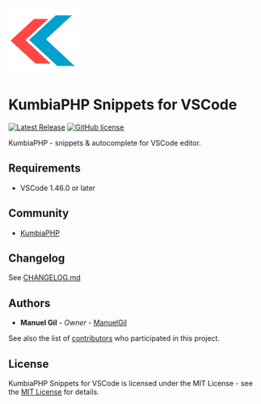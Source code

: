 ![icon](https://raw.githubusercontent.com/ManuelGil/vscode-kumbiaphp-snippets/main/kumbiaphp.png)

# KumbiaPHP Snippets for VSCode

[![Latest Release](https://img.shields.io/visual-studio-marketplace/v/imgildev.vscode-kumbiaphp-snippets?style=flat&label=VS%20Marketplace&logo=visual-studio-code)](https://marketplace.visualstudio.com/items?itemName=imgildev.vscode-kumbiaphp-snippets)
[![GitHub license](https://img.shields.io/github/license/ManuelGil/vscode-kumbiaphp-snippets)]()

KumbiaPHP - snippets & autocomplete for VSCode editor.

## Requirements

- VSCode 1.46.0 or later

## Community

- [KumbiaPHP](https://slack.kumbiaphp.com/)

## Changelog

See [CHANGELOG.md](./CHANGELOG.md)

## Authors

- **Manuel Gil** - _Owner_ - [ManuelGil](https://github.com/ManuelGil)

See also the list of [contributors](https://github.com/ManuelGil/vscode-kumbiaphp-snippets/contributors) who participated in this project.

## License

KumbiaPHP Snippets for VSCode is licensed under the MIT License - see the [MIT License](https://opensource.org/licenses/MIT) for details.
